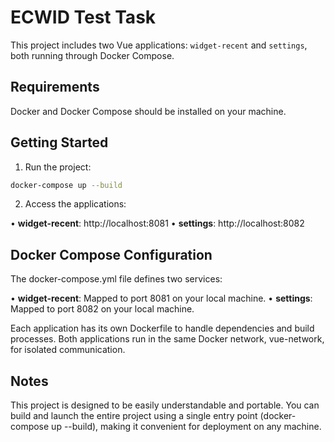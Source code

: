# ECWID Test Task

This project includes two Vue applications: `widget-recent` and `settings`, both running through Docker Compose.

## Requirements

Docker and Docker Compose should be installed on your machine.

## Getting Started

1. Run the project:
```bash
docker-compose up --build
```

2.	Access the applications:

  •	**widget-recent**: http://localhost:8081
  •	**settings**: http://localhost:8082

## Docker Compose Configuration

The docker-compose.yml file defines two services:

  •	**widget-recent**: Mapped to port 8081 on your local machine.
  •	**settings**: Mapped to port 8082 on your local machine.

Each application has its own Dockerfile to handle dependencies and build processes. Both applications run in the same Docker network, vue-network, for isolated communication.

## Notes

This project is designed to be easily understandable and portable. You can build and launch the entire project using a single entry point (docker-compose up --build), making it convenient for deployment on any machine.